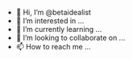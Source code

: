 - 👋 Hi, I’m @betaidealist
- 👀 I’m interested in ...
- 🌱 I’m currently learning ...
- 💞️ I’m looking to collaborate on ...
- 📫 How to reach me ...

<!---
betaidealist/betaidealist is a ✨ special ✨ repository because its `README.md` (this file) appears on your GitHub profile.
You can click the Preview link to take a look at your changes.
--->
